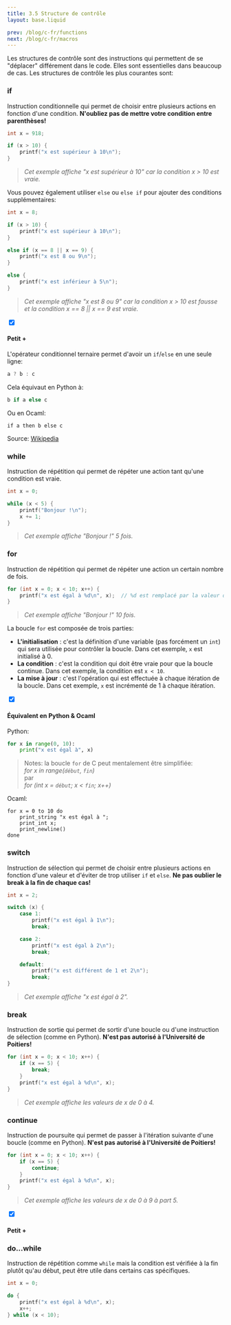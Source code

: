 ```yaml
---
title: 3.5 Structure de contrôle
layout: base.liquid

prev: /blog/c-fr/functions
next: /blog/c-fr/macros
---
```


Les structures de contrôle sont des instructions qui permettent de se "déplacer" différement dans le code. Elles sont essentielles dans beaucoup de cas. Les structures de contrôle les plus courantes sont:

### if
Instruction conditionnelle qui permet de choisir entre plusieurs actions en fonction d'une condition. **N'oubliez pas de mettre votre condition entre parenthèses!**
```c
int x = 918;

if (x > 10) {
    printf("x est supérieur à 10\n");
}
```
> *Cet exemple affiche "x est supérieur à 10" car la condition x > 10 est vraie.*

Vous pouvez également utiliser `else` ou `else if` pour ajouter des conditions supplémentaires:
```c
int x = 8;

if (x > 10) {
    printf("x est supérieur à 10\n");
}

else if (x == 8 || x == 9) {
    printf("x est 8 ou 9\n");
}

else {
    printf("x est inférieur à 5\n");
}
```
> *Cet exemple affiche "x est 8 ou 9" car la condition x > 10 est fausse et la condition x == 8 || x == 9 est vraie.*

<section class="accordion" optional>
    <input type="checkbox" checked>
    <h4>Petit +<i></i></h4>
<article>

L'opérateur conditionnel ternaire permet d'avoir un `if`/`else` en une seule ligne:
```c
a ? b : c
```

Cela équivaut en Python à:
```py
b if a else c
```

Ou en Ocaml:
<pre class="language-ml"><code class="language-ml"><span class="token keyword">if</span> a <span class="token keyword">then</span> b <span class="token keyword">else</span> c</code></pre>


Source: [Wikipedia](https://en.wikipedia.org/wiki/Ternary_conditional_operator)
</article>
</section>

### while
Instruction de répétition qui permet de répéter une action tant qu'une condition est vraie.
```c
int x = 0;

while (x < 5) {
    printf("Bonjour !\n");
    x += 1;
}
```
> *Cet exemple affiche "Bonjour !" 5 fois.*

### for
Instruction de répétition qui permet de répéter une action un certain nombre de fois.
```c
for (int x = 0; x < 10; x++) {
    printf("x est égal à %d\n", x);  // %d est remplacé par la valeur de x
}
```
> *Cet exemple affiche "Bonjour !" 10 fois.*

La boucle `for` est composée de trois parties:
- **L'initialisation** : c'est la définition d'une variable (pas forcément un `int`) qui sera utilisée pour contrôler la boucle. Dans cet exemple, `x` est initialisé à 0.
- **La condition** : c'est la condition qui doit être vraie pour que la boucle continue. Dans cet exemple, la condition est `x < 10`.
- **La mise à jour** : c'est l'opération qui est effectuée à chaque itération de la boucle. Dans cet exemple, `x` est incrémenté de 1 à chaque itération.

<section class="accordion" optional>
    <input type="checkbox" checked>
    <h4>Équivalent en Python & Ocaml<i></i></h4>
<article>

Python:
```py
for x in range(0, 10):
    print("x est égal à", x)
```
> Notes: la boucle `for` de C peut mentalement être simplifiée: <br>
> *for x in range(`début`, `fin`)* <br>
> par <br>
> *for (int x = `début`; x < `fin`; x++)*

Ocaml:
<pre class="language-ml"><code class="language-ml"><span class="token keyword">for</span> x <span class="token operator">=</span> <span class="token number">0</span> <span class="token keyword">to</span> <span class="token number">10</span> <span class="token keyword">do</span>
    <span class="token function">print_string</span> <span class="token string">"x est égal à "</span><span class="token punctuation">;</span>
    <span class="token function">print_int</span> x<span class="token punctuation">;</span>
    <span class="token function">print_newline</span><span class="token punctuation">(</span><span class="token punctuation">)</span>
<span class="token keyword">done</span></code></pre>

</article>
</section>

### switch
Instruction de sélection qui permet de choisir entre plusieurs actions en fonction d'une valeur et d'éviter de trop utiliser `if` et `else`. **Ne pas oublier le break à la fin de chaque cas!**
```c
int x = 2;

switch (x) {
    case 1:
        printf("x est égal à 1\n");
        break;

    case 2:
        printf("x est égal à 2\n");
        break;

    default:
        printf("x est différent de 1 et 2\n");
        break;
}
```
> *Cet exemple affiche "x est égal à 2".*

### break
Instruction de sortie qui permet de sortir d'une boucle ou d'une instruction de sélection (comme en Python). **N'est pas autorisé à l'Université de Poitiers!**
```c
for (int x = 0; x < 10; x++) {
    if (x == 5) {
        break;
    }
    printf("x est égal à %d\n", x);
}
```
> *Cet exemple affiche les valeurs de x de 0 à 4.*

### continue
Instruction de poursuite qui permet de passer à l'itération suivante d'une boucle (comme en Python). **N'est pas autorisé à l'Université de Poitiers!**
```c
for (int x = 0; x < 10; x++) {
    if (x == 5) {
        continue;
    }
    printf("x est égal à %d\n", x);
}
```
> *Cet exemple affiche les valeurs de x de 0 à 9 à part 5.*

<section class="accordion" optional>
    <input type="checkbox" checked>
    <h4>Petit +<i></i></h4>
<article>

### do...while
Instruction de répétition comme `while` mais la condition est vérifiée à la fin plutôt qu'au début, peut être utile dans certains cas spécifiques.
```c
int x = 0;

do {
    printf("x est égal à %d\n", x);
    x++;
} while (x < 10);
```    
</article>
</section>
